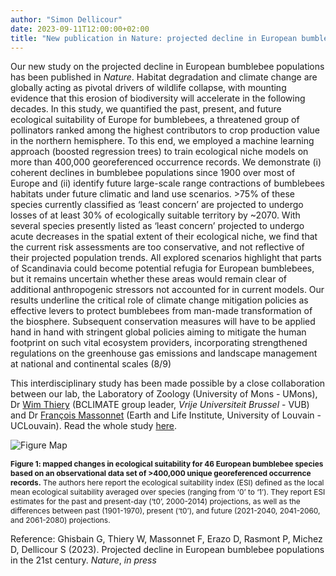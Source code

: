 ```yaml
---
author: "Simon Dellicour"
date: 2023-09-11T12:00:00+02:00
title: "New publication in Nature: projected decline in European bumblebee populations in the 21st century"
---
```

Our new study on the projected decline in European bumblebee populations has been published in *Nature*. Habitat degradation and climate change are globally acting as pivotal drivers of wildlife collapse, with mounting evidence that this erosion of biodiversity will accelerate in the following decades. In this study, we quantified the past, present, and future ecological suitability of Europe for bumblebees, a threatened group of pollinators ranked among the highest contributors to crop production value in the northern hemisphere. To this end, we employed a machine learning approach (boosted regression trees) to train ecological niche models on more than 400,000 georeferenced occurrence records. We demonstrate (i) coherent declines in bumblebee populations since 1900 over most of Europe and (ii) identify future large-scale range contractions of bumblebees habitats under future climatic and land use scenarios. >75% of these species currently classified as ‘least concern’ are projected to undergo losses of at least 30% of ecologically suitable territory by ~2070. With several species presently listed as ‘least concern’ projected to undergo acute decreases in the spatial extent of their ecological niche, we find that the current risk assessments are too conservative, and not reflective of their projected population trends. All explored scenarios highlight that parts of Scandinavia could become potential refugia for European bumblebees, but it remains uncertain whether these areas would remain clear of additional anthropogenic stressors not accounted for in current models. Our results underline the critical role of climate change mitigation policies as effective levers to protect bumblebees from man-made transformation of the biosphere. Subsequent conservation measures will have to be applied hand in hand with stringent global policies aiming to mitigate the human footprint on such vital ecosystem providers, incorporating strengthened regulations on the greenhouse gas emissions and landscape management at national and continental scales (8/9)

This interdisciplinary study has been made possible by a close collaboration between our lab, the Laboratory of Zoology (University of Mons - UMons), Dr [Wim Thiery](https://hydr.vub.be/research-groups/bclimate) (BCLIMATE group leader, *Vrije Universiteit Brussel* - VUB) and Dr [François Massonnet](https://www.elic.ucl.ac.be/modx/index.php?id=73) (Earth and Life Institute, University of Louvain - UCLouvain). Read the whole study [here](https://www.nature.com/articles/s41586-023-06471-0).

![Figure Map](/images/Nature_bumblebees_2.png)

<span style="font-size:0.85em;">**Figure 1: mapped changes in ecological suitability for 46 European bumblebee species based on an observational data set of >400,000 unique georeferenced occurrence records.** The authors here report the ecological suitability index (ESI) defined as the local mean ecological suitability averaged over species (ranging from ‘0’ to ‘1’). They report ESI estimates for the past and present-day (‘t0’, 2000-2014) projections, as well as the differences between past (1901-1970), present (‘t0’), and future (2021-2040, 2041-2060, and 2061-2080) projections.</span>

Reference:
Ghisbain G, Thiery W, Massonnet F, Erazo D, Rasmont P, Michez D, Dellicour S (2023). Projected decline in European bumblebee populations in the 21st century. *Nature*, *in press*
